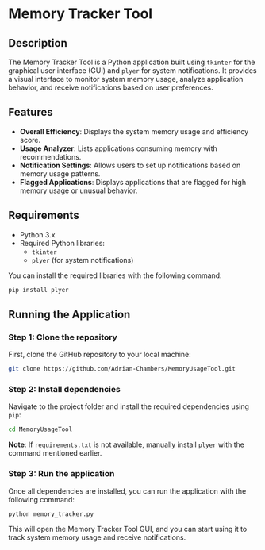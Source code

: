 # Memory Tracker Tool

## Description
The Memory Tracker Tool is a Python application built using `tkinter` for the graphical user interface (GUI) and `plyer` for system notifications. It provides a visual interface to monitor system memory usage, analyze application behavior, and receive notifications based on user preferences.

## Features
- **Overall Efficiency**: Displays the system memory usage and efficiency score.
- **Usage Analyzer**: Lists applications consuming memory with recommendations.
- **Notification Settings**: Allows users to set up notifications based on memory usage patterns.
- **Flagged Applications**: Displays applications that are flagged for high memory usage or unusual behavior.

## Requirements

- Python 3.x
- Required Python libraries:
  - `tkinter`
  - `plyer` (for system notifications)

You can install the required libraries with the following command:

```bash
pip install plyer
```

## Running the Application

### Step 1: Clone the repository
First, clone the GitHub repository to your local machine:

```bash
git clone https://github.com/Adrian-Chambers/MemoryUsageTool.git
```

### Step 2: Install dependencies
Navigate to the project folder and install the required dependencies using `pip`:

```bash
cd MemoryUsageTool
```

**Note**: If `requirements.txt` is not available, manually install `plyer` with the command mentioned earlier.

### Step 3: Run the application
Once all dependencies are installed, you can run the application with the following command:

```bash
python memory_tracker.py
```

This will open the Memory Tracker Tool GUI, and you can start using it to track system memory usage and receive notifications.
